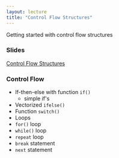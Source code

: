 ```yaml
---
layout: lecture
title: "Control Flow Structures"
---
```


<p class="message">
  Getting started with control flow structures
</p>

### Slides

<a href="https://github.com/ucb-stat133/stat133-fall-2016/blob/master/notes/12-control-flow/12-control-flow.pdf" target="_blank">Control Flow Structures</a>


### Control Flow

- If-then-else with function `if()`
	+ simple if's
- Vectorized `ifelse()`
- Function `switch()`
- Loops
- `for()` loop
- `while()` loop
- `repeat` loop
- `break` statement
- `next` statement


